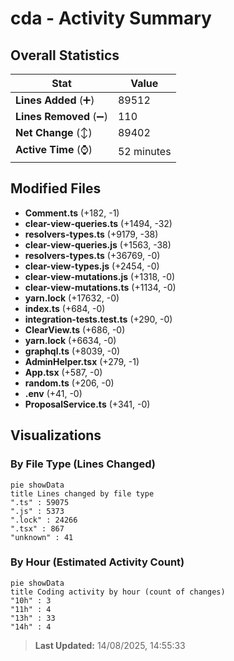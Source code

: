 # cda - Activity Summary 

## Overall Statistics

| Stat                   | Value                                                             |
| ---------------------- | ----------------------------------------------------------------- |
| **Lines Added** (➕)   | 89512                                          |
| **Lines Removed** (➖) | 110                                        |
| **Net Change** (↕)    | 89402                |
| **Active Time** (⌚)   | 52 minutes |


## Modified Files
- **Comment.ts** (+182, -1)
- **clear-view-queries.ts** (+1494, -32)
- **resolvers-types.ts** (+9179, -38)
- **clear-view-queries.js** (+1563, -38)
- **resolvers-types.ts** (+36769, -0)
- **clear-view-types.js** (+2454, -0)
- **clear-view-mutations.js** (+1318, -0)
- **clear-view-mutations.ts** (+1134, -0)
- **yarn.lock** (+17632, -0)
- **index.ts** (+684, -0)
- **integration-tests.test.ts** (+290, -0)
- **ClearView.ts** (+686, -0)
- **yarn.lock** (+6634, -0)
- **graphql.ts** (+8039, -0)
- **AdminHelper.tsx** (+279, -1)
- **App.tsx** (+587, -0)
- **random.ts** (+206, -0)
- **.env** (+41, -0)
- **ProposalService.ts** (+341, -0)

## Visualizations

### By File Type (Lines Changed)

```mermaid
pie showData
title Lines changed by file type
".ts" : 59075
".js" : 5373
".lock" : 24266
".tsx" : 867
"unknown" : 41
```

### By Hour (Estimated Activity Count)

```mermaid
pie showData
title Coding activity by hour (count of changes)
"10h" : 3
"11h" : 4
"13h" : 33
"14h" : 4
```


> **Last Updated:** 14/08/2025, 14:55:33